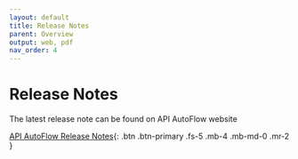 ```yaml
---
layout: default
title: Release Notes
parent: Overview
output: web, pdf
nav_order: 4
---
```


# Release Notes

The latest release note can be found on API AutoFlow website

[API AutoFlow Release Notes](https://www.interactor.com/product/autoflow/overview/whats-new){: .btn .btn-primary .fs-5 .mb-4 .mb-md-0 .mr-2 }
